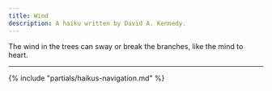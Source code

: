 ```yaml
---
title: Wind
description: A haiku written by David A. Kennedy.
---
```


The wind in the trees
can sway or break the branches,
like the mind to heart.

---

{% include "partials/haikus-navigation.md" %}
